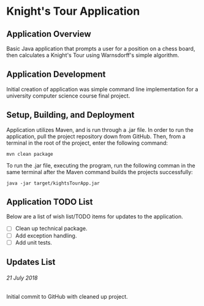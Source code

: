 # Knight's Tour Application

## Application Overview
Basic Java application that prompts a user for a position on a chess board, then calculates a Knight's Tour using Warnsdorff's simple algorithm.

## Application Development
Initial creation of application was simple command line implementation for a university computer science course final project.

## Setup, Building, and Deployment
Application utilizes Maven, and is run through a .jar file. In order to run the application, pull the project repository down from GitHub. Then, from a terminal in the root of the project, enter the following command:

```
mvn clean package 
```

To run the .jar file, executing the program, run the following comman in the same terminal after the Maven command builds the projects successfully:

```
java -jar target/kightsTourApp.jar
```

## Application TODO List
Below are a list of wish list/TODO items for updates to the application.

- [ ] Clean up technical package.
- [ ] Add exception handling.
- [ ] Add unit tests.

## Updates List

###### 21 July 2018
Initial commit to GitHub with cleaned up project.